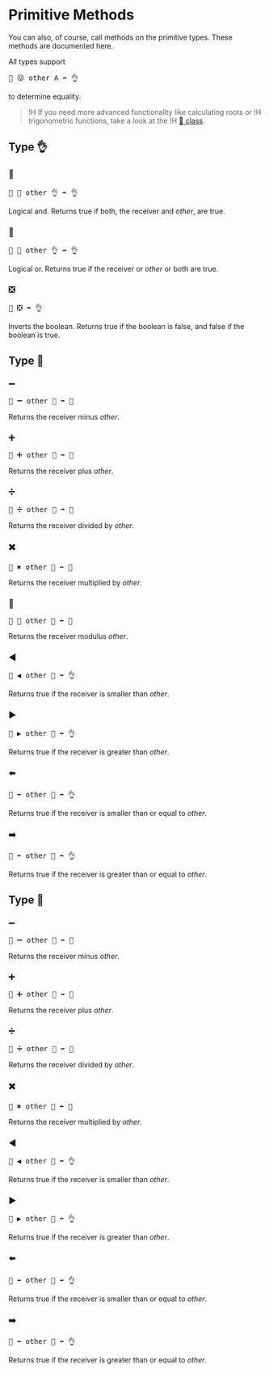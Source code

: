 # Primitive Methods

You can also, of course, call methods on the primitive types. These methods are
documented here.

All types support

<pre>🐖 😛 other A ➡️ 👌</pre>

to determine equality.

>!H If you need more advanced functionality like calculating roots or 
>!H trigonometric functions, take a look at the
>!H [🚄 class](../packages/s/t5535756964.html).

## Type 👌

<h3 class="method-emoji" id="m🎊">🎊</h3>
<pre>🐖 🎊 other 👌 ➡️ 👌</pre>

Logical and. Returns true if both, the receiver and *other*, are true.

<h3 class="method-emoji" id="m🎉">🎉</h3>
<pre>🐖 🎉 other 👌 ➡️ 👌</pre>

Logical or. Returns true if the receiver or *other* or both are true.

<h3 class="method-emoji" id="m❎">❎</h3>
<pre>🐖 ❎ ➡️ 👌</pre>

Inverts the boolean. Returns true if the boolean is false, and false if the
boolean is true.

## Type 🚂

<h3 class="method-emoji" id="m➖">➖</h3>
<pre>🐖 ➖ other 🚂 ➡️ 🚂</pre>

Returns the receiver minus *other*.

<h3 class="method-emoji" id="m➕">➕</h3>
<pre>🐖 ➕ other 🚂 ➡️ 🚂</pre>

Returns the receiver plus *other*.

<h3 class="method-emoji" id="m➗">➗</h3>
<pre>🐖 ➗ other 🚂 ➡️ 🚂</pre>

Returns the receiver divided by *other*.

<h3 class="method-emoji" id="m✖️">✖️</h3>
<pre>🐖 ✖️ other 🚂 ➡️ 🚂</pre>

Returns the receiver multiplied by *other*.

<h3 class="method-emoji" id="m🚮">🚮</h3>
<pre>🐖 🚮 other 🚂 ➡️ 🚂</pre>

Returns the receiver modulus *other*.

<h3 class="method-emoji" id="m◀️">◀️</h3>
<pre>🐖 ◀️ other 🚂 ➡️ 👌</pre>

Returns true if the receiver is smaller than *other*.

<h3 class="method-emoji" id="m▶️">▶️</h3>
<pre>🐖 ▶️ other 🚂 ➡️ 👌</pre>

Returns true if the receiver is greater than *other*.

<h3 class="method-emoji" id="m⬅️">⬅️</h3>
<pre>🐖 ⬅️ other 🚂 ➡️ 👌</pre>

Returns true if the receiver is smaller than or equal to *other*.

<h3 class="method-emoji" id="m➡️">➡️</h3>
<pre>🐖 ➡️ other 🚂 ➡️ 👌</pre>

Returns true if the receiver is greater than or equal to *other*.

## Type 🚀

<h3 class="method-emoji" id="m➖">➖</h3>
<pre>🐖 ➖ other 🚀 ➡️ 🚀</pre>

Returns the receiver minus *other*.

<h3 class="method-emoji" id="m➕">➕</h3>
<pre>🐖 ➕ other 🚀 ➡️ 🚀</pre>

Returns the receiver plus *other*.

<h3 class="method-emoji" id="m➗">➗</h3>
<pre>🐖 ➗ other 🚀 ➡️ 🚀</pre>

Returns the receiver divided by *other*.

<h3 class="method-emoji" id="m✖️">✖️</h3>
<pre>🐖 ✖️ other 🚀 ➡️ 🚀</pre>

Returns the receiver multiplied by *other*.

<h3 class="method-emoji" id="m◀️">◀️</h3>
<pre>🐖 ◀️ other 🚀 ➡️ 👌</pre>

Returns true if the receiver is smaller than *other*.

<h3 class="method-emoji" id="m▶️">▶️</h3>
<pre>🐖 ▶️ other 🚀 ➡️ 👌</pre>

Returns true if the receiver is greater than *other*.

<h3 class="method-emoji" id="m⬅️">⬅️</h3>
<pre>🐖 ⬅️ other 🚀 ➡️ 👌</pre>

Returns true if the receiver is smaller than or equal to *other*.

<h3 class="method-emoji" id="m➡️">➡️</h3>
<pre>🐖 ➡️ other 🚀 ➡️ 👌</pre>

Returns true if the receiver is greater than or equal to *other*.
